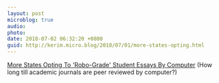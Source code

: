 ```yaml
---
layout: post
microblog: true
audio: 
photo: 
date: 2018-07-02 06:32:20 +0800
guid: http://kerim.micro.blog/2018/07/01/more-states-opting.html
---
```

[More States Opting To 'Robo-Grade' Student Essays By Computer](http://www.npr.org/2018/06/30/624373367/more-states-opting-to-robo-grade-student-essays-by-computer) (How long till academic journals are peer reviewed by computer?)
